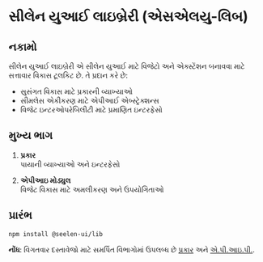 # **સીલેન યુઆઈ લાઇબ્રેરી (એસએલયુ-લિબ)**

## નકામો

સીલેન યુઆઈ લાઇબ્રેરી એ સીલેન યુઆઈ માટે વિજેટો અને એક્સ્ટેંશન બનાવવા માટે સત્તાવાર વિકાસ ટૂલકિટ છે. તે પ્રદાન કરે છે:

* સુસંગત વિકાસ માટે પ્રકારની વ્યાખ્યાઓ
* સીમલેસ એકીકરણ માટે એપીઆઈ એબ્સ્ટ્રેક્શન્સ
* વિજેટ ઇન્ટરઓપરેબિલીટી માટે પ્રમાણિત ઇન્ટરફેસો

## મુખ્ય ભાગ

1. **પ્રકાર**\
   પાયાની વ્યાખ્યાઓ અને ઇન્ટરફેસો

2. **એપીઆઇ મોડ્યુલ**\
   વિજેટ વિકાસ માટે અમલીકરણ અને ઉપયોગિતાઓ

## પ્રારંભ

```bash
npm install @seelen-ui/lib
```

**નોંધ**: વિગતવાર દસ્તાવેજો માટે સમર્પિત વિભાગોમાં ઉપલબ્ધ છે [પ્રકાર](./library-types) અને [એ.પી.આઇ.પી.](./library-api).
